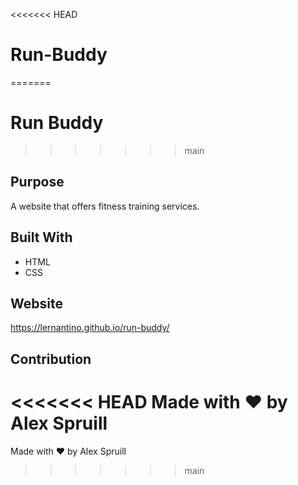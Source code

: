 <<<<<<< HEAD
# Run-Buddy
=======
# Run Buddy
>>>>>>> main

## Purpose
A website that offers fitness training services.

## Built With
* HTML
* CSS

## Website
https://lernantino.github.io/run-buddy/

## Contribution
<<<<<<< HEAD
Made with ❤️ by Alex Spruill
=======
Made with ❤️ by Alex Spruill
>>>>>>> main
